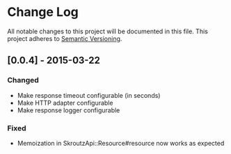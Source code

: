 # Change Log
All notable changes to this project will be documented in this file.
This project adheres to [Semantic Versioning](http://semver.org/).

## [0.0.4] - 2015-03-22
### Changed

* Make response timeout configurable (in seconds)
* Make HTTP adapter configurable
* Make response logger configurable

### Fixed

* Memoization in SkroutzApi::Resource#resource now works as expected
